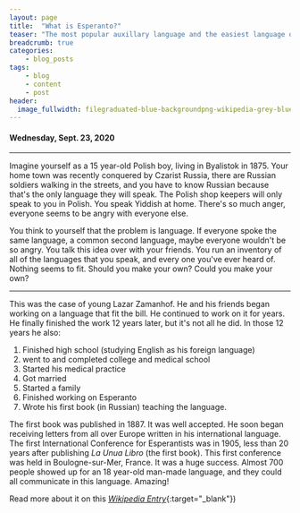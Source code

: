 ```yaml
---
layout: page
title:  "What is Esperanto?"
teaser: "The most popular auxillary language and the easiest language on earth to learn."
breadcrumb: true
categories:
    - blog_posts
tags:
    - blog
    - content
    - post
header: 
  image_fullwidth: filegraduated-blue-backgroundpng-wikipedia-grey-blue-png-1000_500.png
---
```

#### Wednesday, Sept. 23, 2020

---------

Imagine yourself as a 15 year-old Polish boy, living in Byalistok in 1875.  Your home town was recently conquered by Czarist Russia, there are Russian soldiers walking in the streets, and you have to know Russian because that's the only language they will speak.  The Polish shop keepers will only speak to you in Polish.  You speak Yiddish at home. There's so much anger, everyone seems to be angry with everyone else.  

You think to yourself that the problem is language.  If everyone spoke the same language, a common second language, maybe everyone wouldn't be so angry.  You talk this idea over with your friends.  You run an inventory of all of the languages that you speak, and every one you've ever heard of.  Nothing seems to fit.  Should you make your own?  Could you make your own?

---------

This was the case of young Lazar Zamanhof.  He and his friends began working on a language that fit the bill.  He continued to work on it for years.  He finally finished the work 12 years later, but it's not all he did.  In those 12 years he also: 
1. Finished high school (studying English as his foreign language) 
2. went to and completed college and medical school
3. Started his medical practice
4. Got married
5. Started a family
6. Finished working on Esperanto
7. Wrote his first book (in Russian) teaching the language.

The first book was published in 1887.  It was well accepted.  He soon began receiving letters from all over Europe written in his international language.  The first International Conference for Esperantists was in 1905, less than 20 years after publishing *La Unua Libro* (the first book).  This first conference was held in Boulogne-sur-Mer, France.  It was a huge success.  Almost 700 people showed up for an 18 year-old man-made language, and they could all communicate in this language.  Amazing!

Read more about it on this [*Wikipedia Entry*](https://en.wikipedia.org/wiki/Esperanto){:target="_blank"})